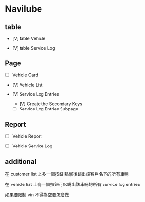 # Navilube

## table
- [V] table Vehicle

- [V] table Service Log

## Page
- [ ] Vehicle Card

- [V] Vehicle List

- [V] Service Log Entries
    - [V] Create the Secondary Keys

    - [ ] Service Log Entries Subpage

## Report
- [ ] Vehicle Report 


- [ ] Vehicle Service Log

## additional
在 customer list 上多一個按鈕
點擊後跳出該客戶名下的所有車輛

在 vehicle list 上有一個按鈕可以跳出該車輛的所有 service log entries

如果要限制 vin 不得為空要怎麼做


